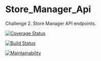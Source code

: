 # Store_Manager_Api
Challenge 2. Store Manager API  endpoints.


[![Coverage Status](https://coveralls.io/repos/github/ruju256/Store_Manager_Api/badge.svg?branch=develop)](https://coveralls.io/github/ruju256/Store_Manager_Api?branch=develop)

[![Build Status](https://travis-ci.com/ruju256/Store_Manager_Api.svg?branch=develop)](https://travis-ci.com/ruju256/Store_Manager_Api)

[![Maintainability](https://api.codeclimate.com/v1/badges/8a6ee1781840bded0ec9/maintainability)](https://codeclimate.com/github/ruju256/Store_Manager_Api/maintainability)